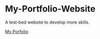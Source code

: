 # My-Portfolio-Website
A test-bed website to develop more skills.

[My Porfolio](https://elphinstonerf.github.io/My-Portfolio-Website/)
